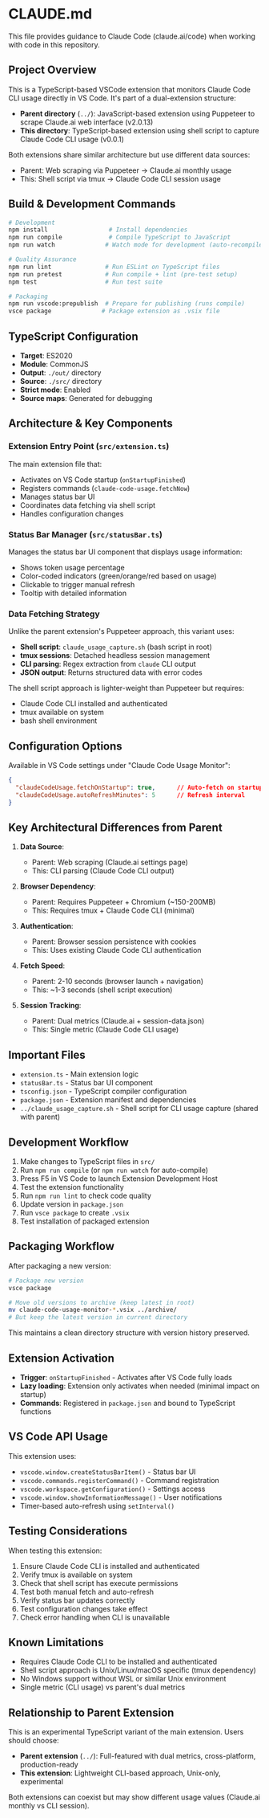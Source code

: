 # CLAUDE.md

This file provides guidance to Claude Code (claude.ai/code) when working with code in this repository.

## Project Overview

This is a TypeScript-based VSCode extension that monitors Claude Code CLI usage directly in VS Code. It's part of a dual-extension structure:
- **Parent directory** (`../`): JavaScript-based extension using Puppeteer to scrape Claude.ai web interface (v2.0.13)
- **This directory**: TypeScript-based extension using shell script to capture Claude Code CLI usage (v0.0.1)

Both extensions share similar architecture but use different data sources:
- Parent: Web scraping via Puppeteer → Claude.ai monthly usage
- This: Shell script via tmux → Claude Code CLI session usage

## Build & Development Commands

```bash
# Development
npm install                 # Install dependencies
npm run compile             # Compile TypeScript to JavaScript
npm run watch              # Watch mode for development (auto-recompile)

# Quality Assurance
npm run lint               # Run ESLint on TypeScript files
npm run pretest            # Run compile + lint (pre-test setup)
npm test                   # Run test suite

# Packaging
npm run vscode:prepublish  # Prepare for publishing (runs compile)
vsce package              # Package extension as .vsix file
```

## TypeScript Configuration

- **Target**: ES2020
- **Module**: CommonJS
- **Output**: `./out/` directory
- **Source**: `./src/` directory
- **Strict mode**: Enabled
- **Source maps**: Generated for debugging

## Architecture & Key Components

### Extension Entry Point (`src/extension.ts`)

The main extension file that:
- Activates on VS Code startup (`onStartupFinished`)
- Registers commands (`claude-code-usage.fetchNow`)
- Manages status bar UI
- Coordinates data fetching via shell script
- Handles configuration changes

### Status Bar Manager (`src/statusBar.ts`)

Manages the status bar UI component that displays usage information:
- Shows token usage percentage
- Color-coded indicators (green/orange/red based on usage)
- Clickable to trigger manual refresh
- Tooltip with detailed information

### Data Fetching Strategy

Unlike the parent extension's Puppeteer approach, this variant uses:
- **Shell script**: `claude_usage_capture.sh` (bash script in root)
- **tmux sessions**: Detached headless session management
- **CLI parsing**: Regex extraction from `claude` CLI output
- **JSON output**: Returns structured data with error codes

The shell script approach is lighter-weight than Puppeteer but requires:
- Claude Code CLI installed and authenticated
- tmux available on system
- bash shell environment

## Configuration Options

Available in VS Code settings under "Claude Code Usage Monitor":

```json
{
  "claudeCodeUsage.fetchOnStartup": true,      // Auto-fetch on startup
  "claudeCodeUsage.autoRefreshMinutes": 5      // Refresh interval
}
```

## Key Architectural Differences from Parent

1. **Data Source**:
   - Parent: Web scraping (Claude.ai settings page)
   - This: CLI parsing (Claude Code CLI output)

2. **Browser Dependency**:
   - Parent: Requires Puppeteer + Chromium (~150-200MB)
   - This: Requires tmux + Claude Code CLI (minimal)

3. **Authentication**:
   - Parent: Browser session persistence with cookies
   - This: Uses existing Claude Code CLI authentication

4. **Fetch Speed**:
   - Parent: 2-10 seconds (browser launch + navigation)
   - This: ~1-3 seconds (shell script execution)

5. **Session Tracking**:
   - Parent: Dual metrics (Claude.ai + session-data.json)
   - This: Single metric (Claude Code CLI usage)

## Important Files

- `extension.ts` - Main extension logic
- `statusBar.ts` - Status bar UI component
- `tsconfig.json` - TypeScript compiler configuration
- `package.json` - Extension manifest and dependencies
- `../claude_usage_capture.sh` - Shell script for CLI usage capture (shared with parent)

## Development Workflow

1. Make changes to TypeScript files in `src/`
2. Run `npm run compile` (or `npm run watch` for auto-compile)
3. Press F5 in VS Code to launch Extension Development Host
4. Test the extension functionality
5. Run `npm run lint` to check code quality
6. Update version in `package.json`
7. Run `vsce package` to create `.vsix`
8. Test installation of packaged extension

## Packaging Workflow

After packaging a new version:

```bash
# Package new version
vsce package

# Move old versions to archive (keep latest in root)
mv claude-code-usage-monitor-*.vsix ../archive/
# But keep the latest version in current directory
```

This maintains a clean directory structure with version history preserved.

## Extension Activation

- **Trigger**: `onStartupFinished` - Activates after VS Code fully loads
- **Lazy loading**: Extension only activates when needed (minimal impact on startup)
- **Commands**: Registered in `package.json` and bound to TypeScript functions

## VS Code API Usage

This extension uses:
- `vscode.window.createStatusBarItem()` - Status bar UI
- `vscode.commands.registerCommand()` - Command registration
- `vscode.workspace.getConfiguration()` - Settings access
- `vscode.window.showInformationMessage()` - User notifications
- Timer-based auto-refresh using `setInterval()`

## Testing Considerations

When testing this extension:
1. Ensure Claude Code CLI is installed and authenticated
2. Verify tmux is available on system
3. Check that shell script has execute permissions
4. Test both manual fetch and auto-refresh
5. Verify status bar updates correctly
6. Test configuration changes take effect
7. Check error handling when CLI is unavailable

## Known Limitations

- Requires Claude Code CLI to be installed and authenticated
- Shell script approach is Unix/Linux/macOS specific (tmux dependency)
- No Windows support without WSL or similar Unix environment
- Single metric (CLI usage) vs parent's dual metrics

## Relationship to Parent Extension

This is an experimental TypeScript variant of the main extension. Users should choose:
- **Parent extension** (`../`): Full-featured with dual metrics, cross-platform, production-ready
- **This extension**: Lightweight CLI-based approach, Unix-only, experimental

Both extensions can coexist but may show different usage values (Claude.ai monthly vs CLI session).
